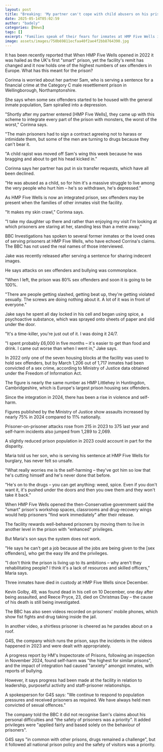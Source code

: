 ```yaml
---
layout: post
title: "Breaking: 'My partner can't cope with child abusers on his prison wing'"
date: 2025-05-14T05:02:59
author: "badely"
categories: [News]
tags: []
excerpt: "Families speak of their fears for inmates at HMP Five Wells in Northamptonshire."
image: assets/images/750b69811ecfaa40f2ae4f2bb8764390.jpg
---
```


It has been recently reported that When HMP Five Wells opened in 2022 it was hailed as the UK's first "smart" prison, yet the facility's remit has changed and it now holds one of the highest numbers of sex offenders in Europe. What has this meant for the prison? 

Corinna is worried about her partner Sam, who is serving a sentence for a financial crime at the Category C male resettlement prison in Wellingborough, Northamptonshire. 

She says when some sex offenders started to be housed with the general inmate population, Sam spiralled into a depression.

"Shortly after my partner entered [HMP Five Wells], they came up with this scheme to integrate every part of the prison with monsters, the worst of the worst," Corinna says. 

 "The main prisoners had to sign a contract agreeing not to harass or intimidate them, but some of the men are turning to drugs because they can't bear it.

"A child rapist was moved off Sam's wing this week because he was bragging and about to get his head kicked in."

Corinna says her partner has put in six transfer requests, which have all been declined.

"He was abused as a child, so for him it's a massive struggle to live among the very people who hurt him – he's so withdrawn, he's depressed."

As HMP Five Wells is now an integrated prison, sex offenders may be present when the families of other inmates visit the facility.

"It makes my skin crawl," Corinna says.

"I take my daughter up there and rather than enjoying my visit I'm looking at which prisoners are staring at her, standing less than a metre away."

BBC Investigations has spoken to several former inmates or the loved ones of serving prisoners at HMP Five Wells, who have echoed Corrina's claims. The BBC has not used the real names of those interviewed.

Jake was recently released after serving a sentence for sharing indecent images.

He says attacks on sex offenders and bullying was commonplace. 

"When I left, the prison was 80% sex offenders and soon it is going to be 100%.

"There are people getting slashed, getting beat up, they're getting violated sexually. The screws are doing nothing about it. A lot of it was in front of everyone."

Jake says he spent all day locked in his cell and began using spice, a psychoactive substance, which was sprayed onto sheets of paper and slid under the door.

"It's a time-killer, you're just out of it. I was doing it 24/7.

"I spent probably £6,000 in five months – it's easier to get than food and drink. I came out worse than when I went in," Jake says.

In 2022 only one of the seven housing blocks at the facility was used to hold sex offenders, but by March 1,206 out of 1,717 inmates had been convicted of a sex crime, according to Ministry of Justice data obtained under the Freedom of Information Act. 

The figure is nearly the same number as HMP Littlehey in Huntingdon, Cambridgeshire, which is Europe's largest prison housing sex offenders.

Since the integration in 2024, there has been a rise in violence and self-harm. 

Figures published by the Ministry of Justice show assaults increased by nearly 75% in 2024 compared to 11% nationally. 

Prisoner-on-prisoner attacks rose from 215 in 2023 to 375 last year and self-harm incidents also jumped from 1,289 to 2,069. 

A slightly reduced prison population in 2023 could account in part for the disparity.

Maria told us her son, who is serving his sentence at HMP Five Wells for burglary, has never felt so unsafe.

"What really worries me is the self-harming – they've got him so low that he's cutting himself and he's never done that before.

"He's on to the drugs – you can get anything: weed, spice. Even if you don't want it, it's pushed under the doors and then you owe them and they won't take it back."

When HMP Five Wells opened the then-Conservative government said the "smart" prison's workshop spaces, classrooms and drug-recovery wings would help prisoners "find work immediately" after their release. 

The facility rewards well-behaved prisoners by moving them to live in another level in the prison with "enhanced" privileges. 

But Maria's son says the system does not work. 

"He says he can't get a job because all the jobs are being given to the [sex offenders], who get the easy life and the privileges.

"I don't think the prison is living up to its ambitions – why aren't they rehabilitating people? I think it's a lack of resources and skilled officers," Maria says.

Three inmates have died in custody at HMP Five Wells since December.  

Kevin Golby, 49, was found dead in his cell on 10 December, one day after being assaulted, and Reece Pryce, 23, died on Christmas Day – the cause of his death is still being investigated.

The BBC has also seen videos recorded on prisoners' mobile phones, which show fist fights and drug taking inside the jail.

In another video, a shirtless prisoner is cheered as he parades about on a roof.

G4S, the company which runs the prison, says the incidents in the videos happened in 2023 and were dealt with appropriately. 

A progress report by HM's Inspectorate of Prisons, following an inspection in November 2024, found self-harm was "the highest for similar prisons", and the impact of integration had caused "anxiety" amongst inmates, with reports of bullying. 

However, it says progress had been made at the facility in relation to leadership, purposeful activity and staff-prisoner relationships. 

A spokesperson for G4S says: "We continue to respond to population pressures and received prisoners as required. We have always held men convicted of sexual offences."

The company told the BBC it did not recognise Sam's claims about his personal difficulties and "the safety of prisoners was a priority". It added privileges were "applied fairly and based solely on the behaviour of prisoners".

G4S says "in common with other prisons, drugs remained a challenge", but it followed all national prison policy and the safety of visitors was a priority.

